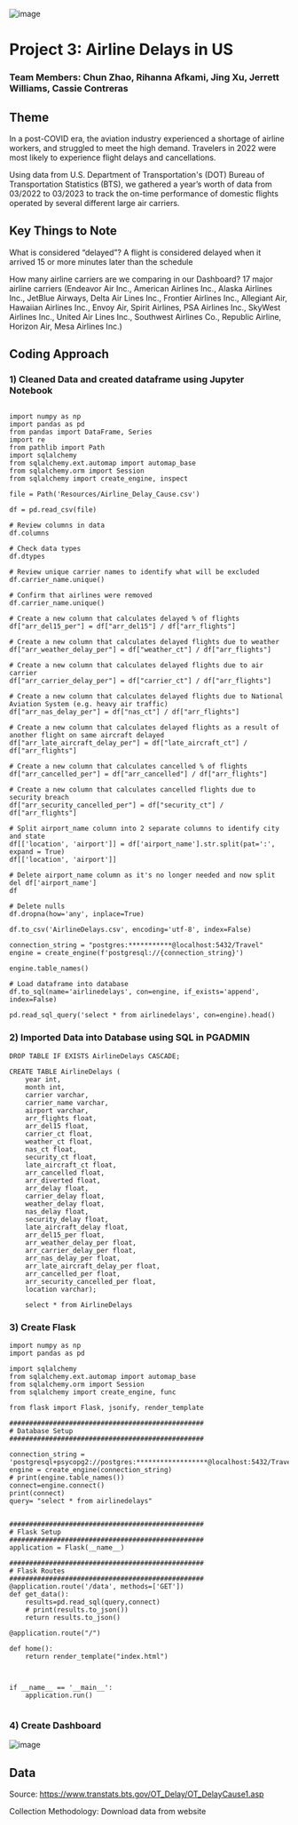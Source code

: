 <c>![image](https://github.com/cassiecontreras/project3_traveldelays/assets/126130038/4f372694-35f9-4c81-83a6-e3e9e1a95752)</c>



# Project 3: Airline Delays in US

### Team Members: Chun Zhao, Rihanna Afkami, Jing Xu, Jerrett Williams, Cassie Contreras

## Theme
In a post-COVID era, the aviation industry experienced a shortage of airline workers, and struggled to meet the high demand. Travelers in 2022 were most likely to experience flight delays and cancellations.  

Using data from U.S. Department of Transportation's (DOT) Bureau of Transportation Statistics (BTS), we gathered a year’s worth of data from 03/2022 to 03/2023 to track the on-time performance of domestic flights operated by several different large air carriers.   

## Key Things to Note
What is considered “delayed”?
A flight is considered delayed when it arrived 15 or more minutes later than the schedule

How many airline carriers are we comparing in our Dashboard?
17 major airline carriers
(Endeavor Air Inc., American Airlines Inc., Alaska Airlines Inc., JetBlue Airways, Delta Air Lines Inc., Frontier Airlines Inc., Allegiant Air, Hawaiian Airlines Inc., Envoy Air, Spirit Airlines, PSA Airlines Inc., SkyWest Airlines Inc., United Air Lines Inc., Southwest Airlines Co., Republic Airline, Horizon Air, Mesa Airlines Inc.)

## Coding Approach

### 1) Cleaned Data and created dataframe using Jupyter Notebook
```

import numpy as np
import pandas as pd
from pandas import DataFrame, Series
import re
from pathlib import Path
import sqlalchemy
from sqlalchemy.ext.automap import automap_base
from sqlalchemy.orm import Session
from sqlalchemy import create_engine, inspect

file = Path('Resources/Airline_Delay_Cause.csv')

df = pd.read_csv(file) 

# Review columns in data
df.columns

# Check data types
df.dtypes

# Review unique carrier names to identify what will be excluded
df.carrier_name.unique()

# Confirm that airlines were removed
df.carrier_name.unique()

# Create a new column that calculates delayed % of flights
df["arr_del15_per"] = df["arr_del15"] / df["arr_flights"]

# Create a new column that calculates delayed flights due to weather
df["arr_weather_delay_per"] = df["weather_ct"] / df["arr_flights"]

# Create a new column that calculates delayed flights due to air carrier
df["arr_carrier_delay_per"] = df["carrier_ct"] / df["arr_flights"]

# Create a new column that calculates delayed flights due to National Aviation System (e.g. heavy air traffic)
df["arr_nas_delay_per"] = df["nas_ct"] / df["arr_flights"]

# Create a new column that calculates delayed flights as a result of another flight on same aircraft delayed
df["arr_late_aircraft_delay_per"] = df["late_aircraft_ct"] / df["arr_flights"]

# Create a new column that calculates cancelled % of flights
df["arr_cancelled_per"] = df["arr_cancelled"] / df["arr_flights"]

# Create a new column that calculates cancelled flights due to security breach
df["arr_security_cancelled_per"] = df["security_ct"] / df["arr_flights"]

# Split airport_name column into 2 separate columns to identify city and state
df[['location', 'airport']] = df['airport_name'].str.split(pat=':', expand = True)
df[['location', 'airport']]

# Delete airport_name column as it's no longer needed and now split
del df['airport_name']
df

# Delete nulls
df.dropna(how='any', inplace=True)

df.to_csv('AirlineDelays.csv', encoding='utf-8', index=False)

connection_string = "postgres:***********@localhost:5432/Travel"
engine = create_engine(f'postgresql://{connection_string}')

engine.table_names()

# Load dataframe into database
df.to_sql(name='airlinedelays', con=engine, if_exists='append', index=False)

pd.read_sql_query('select * from airlinedelays', con=engine).head()

```

### 2) Imported Data into Database using SQL in PGADMIN

```
DROP TABLE IF EXISTS AirlineDelays CASCADE;

CREATE TABLE AirlineDelays (
    year int,
	month int,
	carrier varchar,
	carrier_name varchar,
	airport varchar,
	arr_flights float,
	arr_del15 float,
	carrier_ct float,
	weather_ct float, 
	nas_ct float,
	security_ct float,
	late_aircraft_ct float,
	arr_cancelled float,
	arr_diverted float,
	arr_delay float,
	carrier_delay float,
	weather_delay float,
	nas_delay float,
	security_delay float,
	late_aircraft_delay float,
	arr_del15_per float,
	arr_weather_delay_per float,
	arr_carrier_delay_per float,
	arr_nas_delay_per float,
	arr_late_aircraft_delay_per float,
	arr_cancelled_per float,
	arr_security_cancelled_per float,
	location varchar);
	
	select * from AirlineDelays
```

### 3) Create Flask

```
import numpy as np
import pandas as pd

import sqlalchemy
from sqlalchemy.ext.automap import automap_base
from sqlalchemy.orm import Session
from sqlalchemy import create_engine, func

from flask import Flask, jsonify, render_template

#################################################
# Database Setup
#################################################

connection_string = 'postgresql+psycopg2://postgres:******************@localhost:5432/Travel'
engine = create_engine(connection_string)
# print(engine.table_names())
connect=engine.connect()
print(connect)
query= "select * from airlinedelays"


#################################################
# Flask Setup
#################################################
application = Flask(__name__)

#################################################
# Flask Routes
#################################################
@application.route('/data', methods=['GET'])
def get_data():
    results=pd.read_sql(query,connect)
    # print(results.to_json())
    return results.to_json()

@application.route("/")

def home():
    return render_template("index.html")



if __name__ == '__main__':
    application.run()


```

### 4) Create Dashboard
![image](https://github.com/cassiecontreras/project3_traveldelays/assets/126130038/b57f5268-3628-4bc7-b26f-03c16e368d01)


## Data

Source: https://www.transtats.bts.gov/OT_Delay/OT_DelayCause1.asp

Collection Methodology: Download data from website


